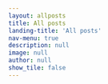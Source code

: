 ```yaml
---
layout: allposts
title: All posts
landing-title: 'All posts'
nav-menu: true
description: null
image: null
author: null
show_tile: false
---
```


<!---
Not used
-->

